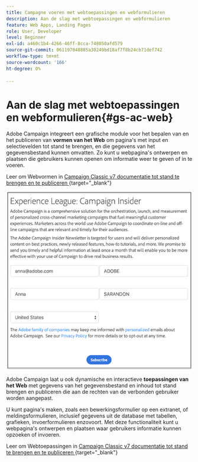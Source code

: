 ```yaml
---
title: Campagne voeren met webtoepassingen en webformulieren
description: Aan de slag met webtoepassingen en webformulieren
feature: Web Apps, Landing Pages
role: User, Developer
level: Beginner
exl-id: a460c1b4-4266-46ff-8cca-748050afd579
source-git-commit: 061197048885a30249bd18af7f8b24cb71def742
workflow-type: tm+mt
source-wordcount: '166'
ht-degree: 0%

---
```


# Aan de slag met webtoepassingen en webformulieren{#gs-ac-web}

Adobe Campaign integreert een grafische module voor het bepalen van en het publiceren van **vormen van het Web** om pagina&#39;s met input en selectievelden tot stand te brengen, en die gegevens van het gegevensbestand kunnen omvatten. Zo kunt u webpagina&#39;s ontwerpen en plaatsen die gebruikers kunnen openen om informatie weer te geven of in te voeren.

Leer om Webvormen in [ Campaign Classic v7 documentatie tot stand te brengen en te publiceren ](https://experienceleague.adobe.com/docs/campaign-classic/using/designing-content/web-forms/about-web-forms.html?lang=nl-NL#designing-content){target="_blank"}

![](assets/sample.png)

Adobe Campaign laat u ook dynamische en interactieve **toepassingen van het Web** met gegevens van het gegevensbestand en inhoud tot stand brengen en publiceren die aan de rechten van de verbonden gebruiker worden aangepast.

U kunt pagina&#39;s maken, zoals een bewerkingsformulier op een extranet, of meldingsformulieren, inclusief gegevens uit de database met tabellen, grafieken, invoerformulieren enzovoort. Met deze functionaliteit kunt u webpagina&#39;s ontwerpen en plaatsen waar gebruikers informatie kunnen opzoeken of invoeren.

Leer om Webtoepassingen in [ Campaign Classic v7 documentatie tot stand te brengen en te publiceren ](https://experienceleague.adobe.com/docs/campaign-classic/using/designing-content/web-applications/about-web-applications.html?lang=nl-NL#designing-content){target="_blank"}
